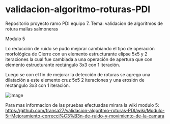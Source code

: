 # validacion-algoritmo-roturas-PDI
Repositorio proyecto ramo PDI equipo 7. Tema: validacion de algoritmos de rotura mallas salmoneras

Modulo 5 

Lo reducción de ruido se pudo mejorar cambiando el tipo de operación morfológica de Cierre con un elemento estructurante elipse 5x5 y 2 iteraciones la cual fue cambiada a una operación de apertura que con elemento estructurante rectángulo 3x3 con 1 iteración.

Luego se con el fin de mejorar la detección de roturas se agrego una dilatación a este elemento cruz 5x5 2 iteraciones y una erosión de rectángulo 3x3 con 1 iteración.

![image](https://user-images.githubusercontent.com/67871398/202829854-c851ac7c-1deb-4a00-8fe6-9a08ba6e8eb2.png)

Para mas informacion de las pruebas efectuadas mirara la wiki modulo 5:
https://github.com/fransa27/validacion-algoritmo-roturas-PDI/wiki/Modulo-5:-Mejoramiento-correcci%C3%B3n-de-ruido-y-movimiento-de-la-camara
